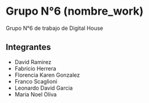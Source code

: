 # Grupo N°6 (nombre_work)

Grupo N°6 de trabajo de Digital House


## Integrantes

 - David Ramirez
 - Fabricio Herrera
 - Florencia Karen Gonzalez
 - Franco Scaglioni
 - Leonardo David Garcia
 - Maria Noel Oliva
